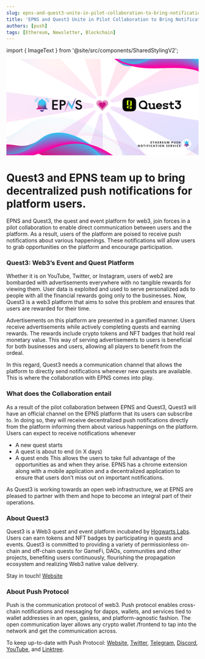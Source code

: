 ```yaml
---
slug: epns-and-quest3-unite-in-pilot-collaboration-to-bring-notifications-for-users
title: 'EPNS and Quest3 Unite in Pilot Collaboration to Bring Notifications for Users'
authors: [push]
tags: [Ethereum, Newsletter, Blockchain]
---
```

import { ImageText } from '@site/src/components/SharedStylingV2';

![Docusaurus Image](./cover-image.png)

<!--truncate-->

<!--customheaderpoint-->
# Quest3 and EPNS team up to bring decentralized push notifications for platform users.

EPNS and Quest3, the quest and event platform for web3, join forces in a pilot collaboration to enable direct communication between users and the platform. As a result, users of the platform are poised to receive push notifications about various happenings. These notifications will allow users to grab opportunities on the platform and encourage participation.

### Quest3: Web3’s Event and Quest Platform
Whether it is on YouTube, Twitter, or Instagram, users of web2 are bombarded with advertisements everywhere with no tangible rewards for viewing them. User data is exploited and used to serve personalized ads to people with all the financial rewards going only to the businesses. Now, Quest3 is a web3 platform that aims to solve this problem and ensures that users are rewarded for their time.

Advertisements on this platform are presented in a gamified manner. Users receive advertisements while actively completing quests and earning rewards. The rewards include crypto tokens and NFT badges that hold real monetary value. This way of serving advertisements to users is beneficial for both businesses and users, allowing all players to benefit from the ordeal.

In this regard, Quest3 needs a communication channel that allows the platform to directly send notifications whenever new quests are available. This is where the collaboration with EPNS comes into play.

### What does the Collaboration entail
As a result of the pilot collaboration between EPNS and Quest3, Quest3 will have an official channel on the EPNS platform that its users can subscribe to. In doing so, they will receive decentralized push notifications directly from the platform informing them about various happenings on the platform. Users can expect to receive notifications whenever

- A new quest starts
- A quest is about to end (in X days)
- A quest ends
This allows the users to take full advantage of the opportunities as and when they arise. EPNS has a chrome extension along with a mobile application and a decentralized application to ensure that users don’t miss out on important notifications.

As Quest3 is working towards an open web infrastructure, we at EPNS are pleased to partner with them and hope to become an integral part of their operations.


### About Quest3
Quest3 is a Web3 quest and event platform incubated by [Hogwarts Labs](https://twitter.com/HogwartsLabs). Users can earn tokens and NFT badges by participating in quests and events. Quest3 is committed to providing a variety of permissionless on-chain and off-chain quests for GameFi, DAOs, communities and other projects, benefiting users continuously, flourishing the propagation ecosystem and realizing Web3 native value delivery.

Stay in touch! [Website](https://quest3.xyz/)


### About Push Protocol

Push is the communication protocol of web3. Push protocol enables cross-chain notifications and messaging for dapps, wallets, and services tied to wallet addresses in an open, gasless, and platform-agnostic fashion. The open communication layer allows any crypto wallet /frontend to tap into the network and get the communication across.

To keep up-to-date with Push Protocol: [Website](https://push.org/), [Twitter](https://twitter.com/pushprotocol), [Telegram](https://t.me/epnsproject), [Discord](https://discord.gg/pushprotocol), [YouTube](https://www.youtube.com/c/EthereumPushNotificationService), and [Linktree](https://linktr.ee/pushprotocol).


